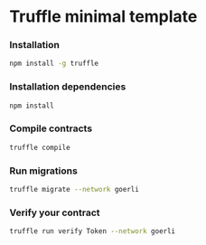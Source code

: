 # Truffle minimal template

### Installation

```bash
npm install -g truffle
```
### Installation dependencies
```bash
npm install
```
### Compile contracts
```bash
truffle compile
```
### Run migrations
```bash
truffle migrate --network goerli
```
### Verify your contract
```bash
truffle run verify Token --network goerli
```